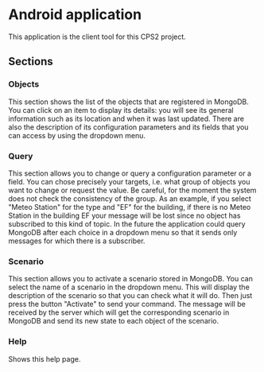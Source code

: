 # Android application
This application is the client tool for this CPS2 project.

## Sections
### Objects
This section shows the list of the objects that are registered in MongoDB.
You can click on an item to display its details: you will see its general information such as its location and when it was last updated. There are also the description of its configuration parameters and its fields that you can access by using the dropdown menu.

### Query
This section allows you to change or query a configuration parameter or a field.
You can chose precisely your targets, i.e. what group of objects you want to change or request the value. Be careful, for the moment the system does not check the consistency of the group. As an example, if you select "Meteo Station" for the type and "EF" for the building, if there is no Meteo Station in the building EF your message will be lost since no object has subscribed to this kind of topic. In the future the application could query MongoDB after each choice in a dropdown menu so that it sends only messages for which there is a subscriber.

### Scenario
This section allows you to activate a scenario stored in MongoDB.
You can select the name of a scenario in the dropdown menu. This will display the description of the scenario so that you can check what it will do. Then just press the button "Activate" to send your command. The message will be received by the server which will get the corresponding scenario in MongoDB and send its new state to each object of the scenario.

### Help
Shows this help page.

